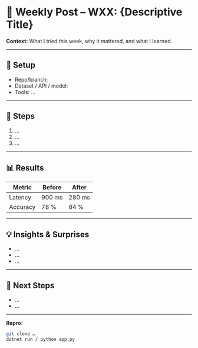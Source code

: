 # 🧾 Weekly Post – WXX: {Descriptive Title}

**Context:** What I tried this week, why it mattered, and what I learned.

---

## 🧱 Setup
- Repo/branch:
- Dataset / API / model:
- Tools: …

---

## 🧩 Steps
1. …
2. …
3. …

---

## 📊 Results
| Metric | Before | After |
|--------|---------|--------|
| Latency | 900 ms | 280 ms |
| Accuracy | 78 % | 84 % |

---

## 💡 Insights & Surprises
- …
- …
- …

---

## 🧭 Next Steps
- …
- …

---

**Repro:**
```bash
git clone …
dotnet run / python app.py